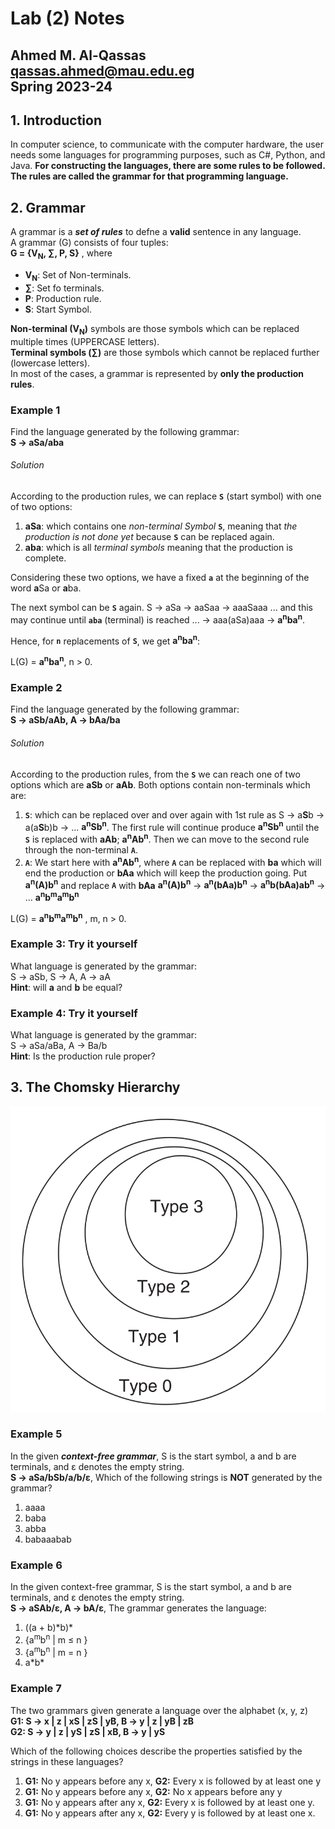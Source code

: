 # Lab (2) Notes
Ahmed M. Al-Qassas [qassas.ahmed@mau.edu.eg](qassas.ahmed@mau.edu.eg)  
Spring 2023-24
---
## 1. Introduction
In computer science, to communicate with the computer hardware, the user needs some languages for programming purposes, such as C#, Python, and Java. **For constructing the languages, there are some rules to be followed. The rules are called the
grammar for that programming language.**

## 2. Grammar
A grammar is a _**set of rules**_ to defne a **valid** sentence in any language.  
A grammar (G) consists of four tuples:  
**G = {V<sub>N</sub>, ∑, P, S}** , where
* **V<sub>N</sub>**: Set of Non-terminals.
* **∑**: Set fo terminals.
*  **P**: Production rule.
* **S**: Start Symbol.  

**Non-terminal (V<sub>N</sub>)** symbols are those symbols which can be replaced multiple times (UPPERCASE letters).  
**Terminal symbols (∑)** are those symbols which cannot be replaced further (lowercase letters).  
In most of the cases, a grammar is represented by **only the production rules**.   

### Example 1  
Find the language generated by the following grammar:   
**S → aSa/aba**  

###### Solution 
According to the production rules, we can replace **`S`** (start symbol) with one of two options:
1. **aSa**: which contains one _non-terminal Symbol_ **`S`**, meaning that _the production is not done yet_ because **`S`** can be replaced again.
2. **aba**: which is all _terminal symbols_ meaning that the production is complete.  

Considering these two options, we have a fixed **`a`** at the beginning of the word **a**Sa or **a**ba.  

The next symbol can be **`S`** again. S → aSa → aaSaa → aaaSaaa ... and this may continue until **`aba`** (terminal) is reached ... → aaa(aSa)aaa → **a<sup>n</sup>ba<sup>n</sup>**.  

Hence, for **`n`** replacements of **`S`**, we get **a<sup>n</sup>ba<sup>n</sup>**:  

L(G) = **a<sup>n</sup>ba<sup>n</sup>**, n > 0.

### Example 2
Find the language generated by the following grammar:  
**S → aSb/aAb, A → bAa/ba**    

###### Solution
According to the production rules, from the **`S`** we can reach one of two options which are **aSb** or **aAb**. Both options contain non-terminals which are:
1. **`S`**: which can be replaced over and over again with 1st rule as S → a**S**b → a(a**S**b)b → ...  **a<sup>n</sup>Sb<sup>n</sup>**. The first rule will continue produce **a<sup>n</sup>Sb<sup>n</sup>** until the **`S`** is replaced with **aAb**; **a<sup>n</sup>Ab<sup>n</sup>**. Then we can move to the second rule through the non-terminal **`A`**.
2. **`A`**: We start here with **a<sup>n</sup>Ab<sup>n</sup>**, where **`A`** can be replaced with **ba** which will end the production or **bAa** which will keep the production going. Put **a<sup>n</sup>(A)b<sup>n</sup>** and replace **`A`** with **bAa** **a<sup>n</sup>(A)b<sup>n</sup>** → **a<sup>n</sup>(bAa)b<sup>n</sup>** → **a<sup>n</sup>b(bAa)ab<sup>n</sup>** → ...  **a<sup>n</sup>b<sup>m</sup>a<sup>m</sup>b<sup>n</sup>**  

L(G) = **a<sup>n</sup>b<sup>m</sup>a<sup>m</sup>b<sup>n</sup>** , m, n > 0.

### Example 3: Try it yourself
What language is generated by the grammar:  
S → aSb, S → A, A → aA  
**Hint**: will **a** and **b** be equal?

### Example 4: Try it yourself
What language is generated by the grammar:  
S → aSa/aBa, A → Ba/b  
**Hint**: Is the production rule proper?

## 3. The Chomsky Hierarchy
![](figs/img.png "The Chomsky Hierarchy")

### Example 5
In the given _**context-free grammar**_, S is the start symbol, a and b are terminals, and ε denotes the
empty string.  
**S → aSa/bSb/a/b/ε**, Which of the following strings is **NOT** generated by the grammar?
1. aaaa
2. baba
3. abba
4. babaaabab
### Example 6
In the given context-free grammar, S is the start symbol, a and b are terminals, and ε denotes the
empty string.  
**S → aSAb/ε, A → bA/ε**, The grammar generates the language:
1. ((a + b)\*b)\*
2. {a<sup>m</sup>b<sup>n</sup> | m ≤ n }
3. {a<sup>m</sup>b<sup>n</sup> | m = n }
4. a\*b\*
### Example 7
The two grammars given generate a language over the alphabet (x, y, z)  
**G1: S → x | z | xS | zS | yB, B → y | z | yB | zB**  
**G2: S → y | z | yS | zS | xB, B → y | yS**    

Which of the following choices describe the properties satisfied by the strings in these languages?  

1. **G1:** No y appears before any x,
**G2:** Every x is followed by at least one y
2. **G1:** No y appears before any x,
**G2:** No x appears before any y
3. **G1:** No y appears after any x,
**G2:** Every x is followed by at least one y.
4. **G1:** No y appears after any x,
**G2:** Every y is followed by at least one x.

